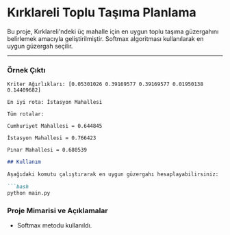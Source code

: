 # Kırklareli Toplu Taşıma Planlama

Bu proje, Kırklareli'ndeki üç mahalle için en uygun toplu taşıma güzergahını belirlemek amacıyla geliştirilmiştir.
Softmax algoritması kullanılarak en uygun güzergah seçilir.

---

### **Örnek Çıktı**
```
Kriter Ağırlıkları: [0.05301026 0.39169577 0.39169577 0.01950138 0.14409682]
```
```
En iyi rota: İstasyon Mahallesi
```
```
Tüm rotalar:
```
```
Cumhuriyet Mahallesi = 0.644845
```
```
İstasyon Mahallesi = 0.766423
```
```
Pınar Mahallesi = 0.680539
```

```md
## Kullanım

Aşağıdaki komutu çalıştırarak en uygun güzergahı hesaplayabilirsiniz:

```bash
python main.py
```

### **Proje Mimarisi ve Açıklamalar**
- Softmax metodu kullanıldı.

